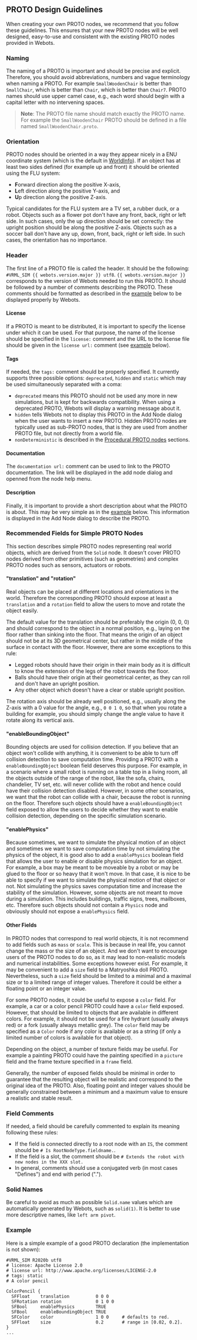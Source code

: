 ## PROTO Design Guidelines

When creating your own PROTO nodes, we recommend that you follow these guidelines.
This ensures that your new PROTO nodes will be well designed, easy-to-use and consistent with the existing PROTO nodes provided in Webots.

### Naming

The naming of a PROTO is important and should be precise and explicit.
Therefore, you should avoid abbreviations, numbers and vague terminology when naming a PROTO.
For example `SmallWoodenChair` is better than `SmallChair`, which is better than `Chair`, which is better than `Chair7`.
PROTO names should use upper camel case, e.g., each word should begin with a capital letter with no intervening spaces.

> **Note**: The PROTO file name should match exactly the PROTO name.
For example the `SmallWoodenChair` PROTO should be defined in a file named `SmallWoodenChair.proto`.

### Orientation

PROTO nodes should be oriented in a way they appear nicely in a ENU coordinate system (which is the default in [WorldInfo](worldinfo.md)).
If an object has at least two sides defined (for example up and front) it should be oriented using the FLU system:
- **F**orward direction along the positive X-axis,
- **L**eft direction along the positive Y-axis, and 
- **U**p direction along the positive Z-axis.

Typical candidates for the FLU system are a TV set, a rubber duck, or a robot.
Objects such as a flower pot don't have any front, back, right or left side.
In such cases, only the up direction should be set correctly: the upright position should be along the positive Z-axis.
Objects such as a soccer ball don't have any up, down, front, back, right or left side.
In such cases, the orientation has no importance.

### Header

The first line of a PROTO file is called the header.
It should be the following: `#VRML_SIM {{ webots.version.major }} utf8`.
`{{ webots.version.major }}` corresponds to the version of Webots needed to run this PROTO.
It should be followed by a number of comments describing the PROTO.
These comments should be formatted as described in the [example](#example) below to be displayed properly by Webots.

#### License

If a PROTO is meant to be distributed, it is important to specify the license under which it can be used.
For that purpose, the name of the license should be specified in the `license:` comment and the URL to the license file should be given in the `license url:` comment (see [example](#example) below).

#### Tags

If needed, the `tags:` comment should be properly specified.
It currently supports three possible options: `deprecated`, `hidden` and `static` which may be used simultaneously separated with a coma:
- `deprecated` means this PROTO should not be used any more in new simulations, but is kept for backwards compatibility. When using a deprecated PROTO, Webots will display a warning message about it.
- `hidden` tells Webots not to display this PROTO in the Add Node dialog when the user wants to insert a new PROTO.
Hidden PROTO nodes are typically used as sub-PROTO nodes, that is they are used from another PROTO file, but not directly from a world file.
- `nonDeterministic` is described in the [Procedural PROTO nodes](procedural-proto-nodes.md) sections.

#### Documentation

The `documentation url:` comment can be used to link to the PROTO documentation. The link will be displayed in the add node dialog and openned from the node help menu.

#### Description

Finally, it is important to provide a short description about what the PROTO is about.
This may be very simple as in the [example](#example) below.
This information is displayed in the Add Node dialog to describe the PROTO.

### Recommended Fields for Simple PROTO Nodes

This section describes simple PROTO nodes representing real world objects, which are derived from the `Solid` node.
It doesn't cover PROTO nodes derived from other primitives (such as geometries) and complex PROTO nodes such as sensors, actuators or robots.

#### "translation" and "rotation"

Real objects can be placed at different locations and orientations in the world.
Therefore the corresponding PROTO should expose at least a `translation` and a `rotation` field to allow the users to move and rotate the object easily.

The default value for the translation should be preferably the origin (0, 0, 0) and should correspond to the object in a normal position, e.g., laying on the floor rather than sinking into the floor.
That means the origin of an object should not be at its 3D geometrical center, but rather in the middle of the surface in contact with the floor.
However, there are some exceptions to this rule:
- Legged robots should have their origin in their main body as it is difficult to know the extension of the legs of the robot towards the floor.
- Balls should have their origin at their geometrical center, as they can roll and don't have an upright position.
- Any other object which doesn't have a clear or stable upright position.

The rotation axis should be already well positioned, e.g., usually along the Z-axis with a 0 value for the angle, e.g., `0 0 1 0`, so that when you rotate a building for example, you should simply change the angle value to have it rotate along its vertical axis.

#### "enableBoundingObject"

Bounding objects are used for collision detection.
If you believe that an object won't collide with anything, it is convenient to be able to turn off collision detection to save computation time.
Providing a PROTO with a `enableBoundingObject` boolean field deserves this purpose.
For example, in a scenario where a small robot is running on a table top in a living room, all the objects outside of the range of the robot, like the sofa, chairs, chandelier, TV set, etc. will never collide with the robot and hence could have their collision detection disabled.
However, in some other scenarios, we want that the robot can collide with a chair, because the robot is running on the floor.
Therefore such objects should have a `enableBoundingObject` field exposed to allow the users to decide whether they want to enable collision detection, depending on the specific simulation scenario.

#### "enablePhysics"

Because sometimes, we want to simulate the physical motion of an object and sometimes we want to save computation time by not simulating the physics of the object, it is good also to add a `enablePhysics` boolean field that allows the user to enable or disable physics simulation for an object.
For example, a box may be meant to be moveable by a robot or may be glued to the floor or so heavy that it won't move.
In that case, it is nice to be able to specify if we want to simulate the physical motion of that object or not.
Not simulating the physics saves computation time and increase the stability of the simulation.
However, some objects are not meant to move during a simulation.
This includes buildings, traffic signs, trees, mailboxes, etc.
Therefore such objects should not contain a `Physics` node and obviously should not expose a `enablePhysics` field.

#### Other Fields

In PROTO nodes that correspond to real world objects, it is not recommend to add fields such as `mass` or `scale`.
This is because in real life, you cannot change the mass or the size of an object.
And we don't want to encourage users of the PROTO nodes to do so, as it may lead to non-realistic models and numerical instabilities.
Some exceptions however exist.
For example, it may be convenient to add a `size` field to a Matryoshka doll PROTO.
Nevertheless, such a `size` field should be limited to a minimal and a maximal size or to a limited range of integer values.
Therefore it could be either a floating point or an integer value.

For some PROTO nodes, it could be useful to expose a `color` field.
For example, a car or a color pencil PROTO could have a `color` field exposed.
However, that should be limited to objects that are available in different colors.
For example, it should not be used for a fire hydrant (usually always red) or a fork (usually always metallic grey).
The `color` field may be specified as a `Color` node if any color is available or as a string (if only a limited number of colors is available for that object).

Depending on the object, a number of texture fields may be useful.
For example a painting PROTO could have the painting specified in a `picture` field and the frame texture specified in a `frame` field.

Generally, the number of exposed fields should be minimal in order to guarantee that the resulting object will be realistic and correspond to the original idea of the PROTO.
Also, floating point and integer values should be generally constrained between a minimum and a maximum value to ensure a realistic and stable result.

### Field Comments

If needed, a field should be carefully commented to explain its meaning following these rules:

- If the field is connected directly to a root node with an `IS`, the comment should be `# Is RootNodeType.fieldname.`.
- If the field is a slot, the comment should be `# Extends the robot with new nodes in the XXX slot.`
- In general, comments should use a conjugated verb (in most cases "Defines") and end with period (".").

### Solid Names

Be careful to avoid as much as possible `Solid.name` values which are automatically generated by Webots, such as `solid(1)`.
It is better to use more descriptive names, like `left arm pivot`.

### Example

Here is a simple example of a good PROTO declaration (the implementation is not shown):

```
#VRML_SIM R2020b utf8
# license: Apache License 2.0
# license url: http://www.apache.org/licenses/LICENSE-2.0
# tags: static
# A color pencil

ColorPencil {
  SFFloat    translation          0 0 0
  SFRotation rotation             0 1 0 0
  SFBool     enablePhysics        TRUE
  SFBool     enableBoundingObject TRUE
  SFColor    color                1 0 0     # defaults to red.
  SFFloat    size                 0.2       # range in [0.02, 0.2].
}
...
```

